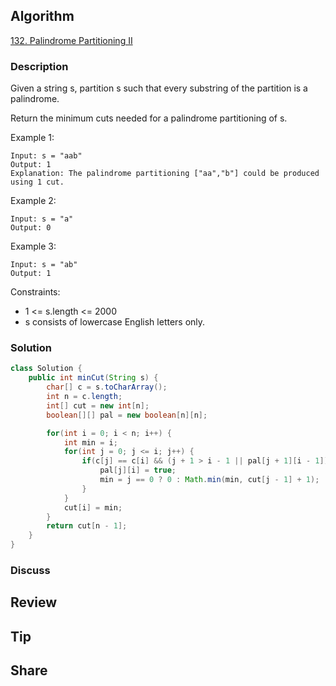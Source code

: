 ## Algorithm

[132. Palindrome Partitioning II](https://leetcode.com/problems/palindrome-partitioning-ii)

### Description

Given a string s, partition s such that every substring of the partition is a palindrome.

Return the minimum cuts needed for a palindrome partitioning of s.

Example 1:

```
Input: s = "aab"
Output: 1
Explanation: The palindrome partitioning ["aa","b"] could be produced using 1 cut.
```

Example 2:

```
Input: s = "a"
Output: 0
```

Example 3:

```
Input: s = "ab"
Output: 1
```

Constraints:

- 1 <= s.length <= 2000
- s consists of lowercase English letters only.

### Solution

```java
class Solution {
    public int minCut(String s) {
        char[] c = s.toCharArray();
        int n = c.length;
        int[] cut = new int[n];
        boolean[][] pal = new boolean[n][n];

        for(int i = 0; i < n; i++) {
            int min = i;
            for(int j = 0; j <= i; j++) {
                if(c[j] == c[i] && (j + 1 > i - 1 || pal[j + 1][i - 1])) {
                    pal[j][i] = true;  
                    min = j == 0 ? 0 : Math.min(min, cut[j - 1] + 1);
                }
            }
            cut[i] = min;
        }
        return cut[n - 1];
    }
}
```

### Discuss

## Review


## Tip


## Share
